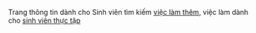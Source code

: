 Trang thông tin dành cho Sinh viên tìm kiếm <a href="https://studentjob.vn/viec-lam">việc làm thêm,</a> việc làm dành cho <a href="https://studentjob.vn/viec-lam/thuc-tap">sinh viên thực tập</a>
